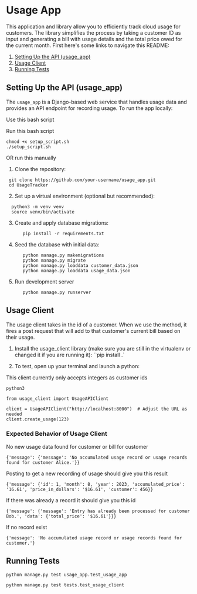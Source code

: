 # Usage App

This application and library allow you to efficiently track cloud usage for customers. The library simplifies the process by taking a customer ID as input and generating a bill with usage details and the total price owed for the current month. First here's some links to navigate this README:

1. [Setting Up the API (usage_app)](#setting-up-the-api-usage_app-manually)
2. [Usage Client](#usage-client)
3. [Running Tests](#running-tests)

## Setting Up the API (usage_app) 


The `usage_app` is a Django-based web service that handles usage data and provides an API endpoint for recording usage. To run the app locally:

Use this bash script


Run this bash script
```
chmod +x setup_script.sh
./setup_script.sh
```

OR run this manually

1. Clone the repository:
  ```
   git clone https://github.com/your-username/usage_app.git
   cd UsageTracker
  ```

2. Set up a virtual environment (optional but recommended):
  ```
    python3 -m venv venv
    source venv/bin/activate
  ```

3. Create and apply database migrations:
   ```
      pip install -r requirements.txt
   ```

4. Seed the database with initial data:

   ```
      python manage.py makemigrations 
      python manage.py migrate
      python manage.py loaddata customer_data.json
      python manage.py loaddata usage_data.json
   ```

5. Run development server 
   ```
      python manage.py runserver
   ```

## Usage Client

The usage client takes in the id of a customer. When we use the method, it fires a post request that will add to that customer's current bill based on their usage.

1. Install the usage_client library (make sure you are still in the virtualenv or changed it if you are running it):
   ``pip install .`

2. To test, open up your terminal and launch a python:

This client currently only accepts integers as customer ids

```python3```

```
from usage_client import UsageAPIClient

client = UsageAPIClient("http://localhost:8000")  # Adjust the URL as needed
client.create_usage(123)

```

### Expected Behavior of Usage Client

No new usage data found for customer or bill for customer

```
{'message': {'message': 'No accumulated usage record or usage records found for customer Alice.'}}
```

Posting to get a new recording of usage should give you this result

```
{'message': {'id': 1, 'month': 8, 'year': 2023, 'accumulated_price': '16.61', 'price_in_dollars': '$16.61', 'customer': 456}}
```

If there was already a record it should give you this id

```
{'message': {'message': 'Entry has already been processed for customer Bob.', 'data': {'total_price': '$16.61'}}}
```

If no record exist

```
{'message': 'No accumulated usage record or usage records found for customer.'}
```

## Running Tests

```
python manage.py test usage_app.test_usage_app

python manage.py test tests.test_usage_client
```